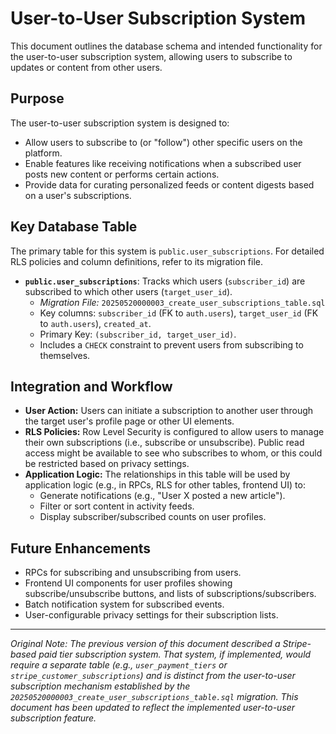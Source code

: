 # User-to-User Subscription System

This document outlines the database schema and intended functionality for the user-to-user subscription system, allowing users to subscribe to updates or content from other users.

## Purpose

The user-to-user subscription system is designed to:
*   Allow users to subscribe to (or "follow") other specific users on the platform.
*   Enable features like receiving notifications when a subscribed user posts new content or performs certain actions.
*   Provide data for curating personalized feeds or content digests based on a user's subscriptions.

## Key Database Table

The primary table for this system is `public.user_subscriptions`. For detailed RLS policies and column definitions, refer to its migration file.

*   **`public.user_subscriptions`**: Tracks which users (`subscriber_id`) are subscribed to which other users (`target_user_id`).
    *   _Migration File:_ `20250520000003_create_user_subscriptions_table.sql`
    *   Key columns: `subscriber_id` (FK to `auth.users`), `target_user_id` (FK to `auth.users`), `created_at`.
    *   Primary Key: `(subscriber_id, target_user_id)`.
    *   Includes a `CHECK` constraint to prevent users from subscribing to themselves.

## Integration and Workflow

*   **User Action:** Users can initiate a subscription to another user through the target user's profile page or other UI elements.
*   **RLS Policies:** Row Level Security is configured to allow users to manage their own subscriptions (i.e., subscribe or unsubscribe). Public read access might be available to see who subscribes to whom, or this could be restricted based on privacy settings.
*   **Application Logic:** The relationships in this table will be used by application logic (e.g., in RPCs, RLS for other tables, frontend UI) to:
    *   Generate notifications (e.g., "User X posted a new article").
    *   Filter or sort content in activity feeds.
    *   Display subscriber/subscribed counts on user profiles.

## Future Enhancements

*   RPCs for subscribing and unsubscribing from users.
*   Frontend UI components for user profiles showing subscribe/unsubscribe buttons, and lists of subscriptions/subscribers.
*   Batch notification system for subscribed events.
*   User-configurable privacy settings for their subscription lists.

---
*Original Note: The previous version of this document described a Stripe-based paid tier subscription system. That system, if implemented, would require a separate table (e.g., `user_payment_tiers` or `stripe_customer_subscriptions`) and is distinct from the user-to-user subscription mechanism established by the `20250520000003_create_user_subscriptions_table.sql` migration. This document has been updated to reflect the implemented user-to-user subscription feature.* 